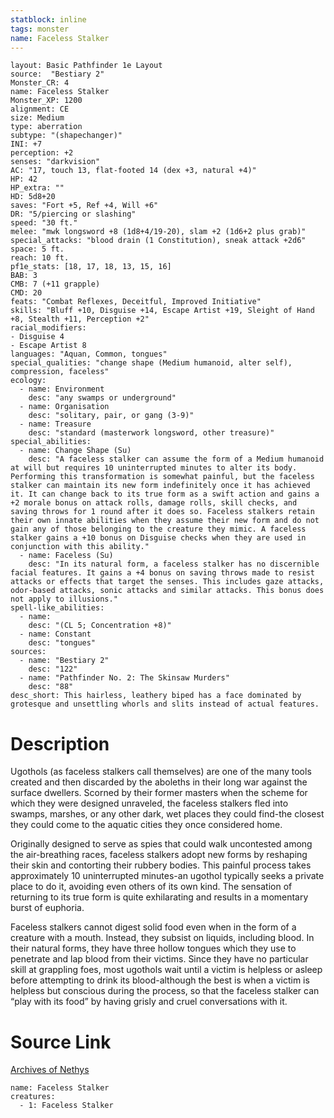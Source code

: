 ```yaml
---
statblock: inline
tags: monster
name: Faceless Stalker
---
```

```statblock
layout: Basic Pathfinder 1e Layout
source:  "Bestiary 2"
Monster_CR: 4
name: Faceless Stalker
Monster_XP: 1200
alignment: CE
size: Medium
type: aberration
subtype: "(shapechanger)"
INI: +7
perception: +2
senses: "darkvision"
AC: "17, touch 13, flat-footed 14 (dex +3, natural +4)"
HP: 42
HP_extra: ""
HD: 5d8+20
saves: "Fort +5, Ref +4, Will +6"
DR: "5/piercing or slashing"
speed: "30 ft."
melee: "mwk longsword +8 (1d8+4/19-20), slam +2 (1d6+2 plus grab)"
special_attacks: "blood drain (1 Constitution), sneak attack +2d6"
space: 5 ft.
reach: 10 ft.
pf1e_stats: [18, 17, 18, 13, 15, 16]
BAB: 3
CMB: 7 (+11 grapple)
CMD: 20
feats: "Combat Reflexes, Deceitful, Improved Initiative"
skills: "Bluff +10, Disguise +14, Escape Artist +19, Sleight of Hand +8, Stealth +11, Perception +2"
racial_modifiers:
- Disguise 4
- Escape Artist 8
languages: "Aquan, Common, tongues"
special_qualities: "change shape (Medium humanoid, alter self), compression, faceless"
ecology:
  - name: Environment
    desc: "any swamps or underground"
  - name: Organisation
    desc: "solitary, pair, or gang (3-9)"
  - name: Treasure
    desc: "standard (masterwork longsword, other treasure)"
special_abilities:
  - name: Change Shape (Su)
    desc: "A faceless stalker can assume the form of a Medium humanoid at will but requires 10 uninterrupted minutes to alter its body. Performing this transformation is somewhat painful, but the faceless stalker can maintain its new form indefinitely once it has achieved it. It can change back to its true form as a swift action and gains a +2 morale bonus on attack rolls, damage rolls, skill checks, and saving throws for 1 round after it does so. Faceless stalkers retain their own innate abilities when they assume their new form and do not gain any of those belonging to the creature they mimic. A faceless stalker gains a +10 bonus on Disguise checks when they are used in conjunction with this ability."
  - name: Faceless (Su)
    desc: "In its natural form, a faceless stalker has no discernible facial features. It gains a +4 bonus on saving throws made to resist attacks or effects that target the senses. This includes gaze attacks, odor-based attacks, sonic attacks and similar attacks. This bonus does not apply to illusions."
spell-like_abilities:
  - name:
    desc: "(CL 5; Concentration +8)"
  - name: Constant
    desc: "tongues"
sources:
  - name: "Bestiary 2"
    desc: "122"
  - name: "Pathfinder No. 2: The Skinsaw Murders"
    desc: "88"
desc_short: This hairless, leathery biped has a face dominated by grotesque and unsettling whorls and slits instead of actual features.
```
# Description
Ugothols (as faceless stalkers call themselves) are one of the many tools created and then discarded by the aboleths in their long war against the surface dwellers. Scorned by their former masters when the scheme for which they were designed unraveled, the faceless stalkers fled into swamps, marshes, or any other dark, wet places they could find-the closest they could come to the aquatic cities they once considered home.

Originally designed to serve as spies that could walk uncontested among the air-breathing races, faceless stalkers adopt new forms by reshaping their skin and contorting their rubbery bodies. This painful process takes approximately 10 uninterrupted minutes-an ugothol typically seeks a private place to do it, avoiding even others of its own kind. The sensation of returning to its true form is quite exhilarating and results in a momentary burst of euphoria.

Faceless stalkers cannot digest solid food even when in the form of a creature with a mouth. Instead, they subsist on liquids, including blood. In their natural forms, they have three hollow tongues which they use to penetrate and lap blood from their victims. Since they have no particular skill at grappling foes, most ugothols wait until a victim is helpless or asleep before attempting to drink its blood-although the best is when a victim is helpless but conscious during the process, so that the faceless stalker can “play with its food” by having grisly and cruel conversations with it.
# Source Link
[Archives of Nethys](https://aonprd.com/MonsterDisplay.aspx?ItemName=Faceless%20Stalker)
```encounter-table
name: Faceless Stalker
creatures:
  - 1: Faceless Stalker
```

